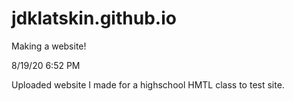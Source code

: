 # jdklatskin.github.io
Making a website!

8/19/20
6:52 PM

Uploaded website I made for a highschool HMTL class to test site.
